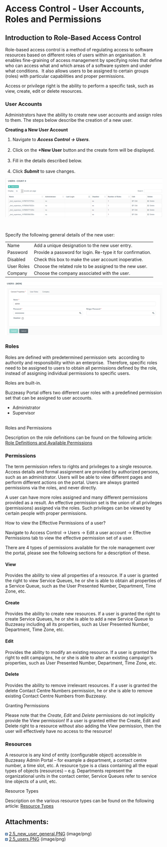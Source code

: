 # Access Control - User Accounts, Roles and Permissions

## Introduction to Role-Based Access Control

Role-based access control is a method of regulating access to software
resources based on different roles of users within an organisation. It
enables fine-graining of access management by specifying roles that
define who can access what and which areas of a software system and
under what conditions.  It also allows users to be assigned to certain
groups (roles) with particular capabilities and proper permissions. 

Access or privilege right is the ability to perform a specific task,
such as view, create, edit or delete resources. 

### User Accounts

Administrators have the ability to create new user accounts and assign
roles to them. The steps below describe the creation of a new user. 

**Creating a New User Account**

1.  Navigate to ***Access Control → Users***.  
     
2.  Click on the **+New User** button and the create form will be
    displayed.  
     
3.  Fill in the details described below.  
     
4.  Click ***Submit*** to save changes.

![](attachments/12715193/12715195.png)

 

Specify the following general details of the new user:

|            |                                                            |
|------------|------------------------------------------------------------|
| Name       | Add a unique designation to the new user entry.            |
| Password   | Provide a password for login. Re-type it for confirmation. |
| Disabled   | Check this box to make the user account inoperative.       |
| User Roles | Choose the related role to be assigned to the new user.    |
| Company    | Choose the company associated with the user.               |

![](attachments/12715193/12715194.png)

### Roles

Roles are defined with predetermined permission sets  according to
authority and responsibility within an enterprise.  Therefore, specific
roles  need to be assigned to users to obtain all permissions defined by
the role, instead of assigning individual permissions to specific users.

Roles are built-in.

Buzzeasy Portal offers two different user roles with a predefined
permission set that can be assigned to user accounts. 

-   Administrator
-   Supervisor  
     

Roles and Permissions

Description on the role definitions can be found on the following
article: [Role Definitions and Available
Permissions](Access_Control_-_Role_Assignment_and_Resource_Types.md)

### Permissions

The term permission refers to rights and privileges to a single
resource. Access details and formal assignment are provided by
authorized persons, such as an administrator. Users will be able to view
different pages and perform different actions on the portal. Users are
always granted permissions via the roles, and never directly. 

A user can have more roles assigned and many different permissions
provided as a result. An effective permission set is the union of all
privileges (permissions) assigned via the roles. Such privileges can be
viewed by certain people with proper permissions.

How to view the Effective Permissions of a user?

Navigate to Access Control → Users → Edit a user account → Effective
Permissions tab to view the effective permission set of a user.

There are 4 types of permissions available for the role management over
the portal, please see the following sections for a description of
these.

#### View

Provides the ability to view all properties of a resource. If a user is
granted the right to view Service Queues, he or she is able to obtain
all properties of a Service Queue, such as the User Presented Number,
Department, Time Zone, etc. 

#### Create

Provides the ability to create new resources. If a user is granted the
right to create Service Queues, he or she is able to add a new Service
Queue to Buzzeasy including all its properties, such as User Presented
Number, Department, Time Zone, etc. 

#### Edit

Provides the ability to modify an existing resource. If a user is
granted the right to edit campaigns, he or she is able to alter an
existing campaign's properties, such as User Presented Number,
Department, Time Zone, etc. 

#### Delete

Provides the ability to remove irrelevant resources. If a user is
granted the delete Contact Centre Numbers permission, he or she is able
to remove existing Contact Centre Numbers from Buzzeasy.

Granting Permissions

Please note that the *Create*, *Edit* and *Delete* permissions do not
implicitly provide the View permission! If a user is granted either the
Create, Edit and Delete right to a resource without also adding the View
permission, then the user will effectively have no access to the
resource!

### Resources

A resource is any kind of entity (configurable object) accessible in
Buzzeasy Admin Portal – for example a department, a contact centre
number, a time slot, etc. A resource type is a class containing all the
equal types of objects (resources) – e.g. Departments represent the
organizational units in the contact center, Service Queues refer to
service line objects of a unit, etc.

Resource Types

Description on the various resource types can be found on the following
article: [Resource
Types](Access_Control_-_Role_Assignment_and_Resource_Types.md)

## Attachments:

![](images/icons/bullet_blue.gif)
[2.5\_new\_user\_general.PNG](attachments/12715193/12715194.png)
(image/png)  
![](images/icons/bullet_blue.gif)
[2.5\_users.PNG](attachments/12715193/12715195.png) (image/png)  
